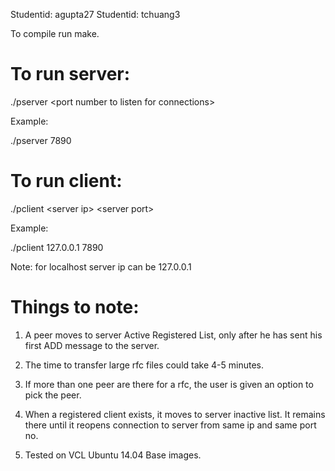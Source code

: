 Studentid: agupta27 Studentid: tchuang3

To compile run make.

To run server:
=================================================
./pserver \<port number to listen for connections>

Example:

./pserver 7890

To run client:
=================================================
./pclient \<server ip> \<server port>

Example:

./pclient 127.0.0.1 7890

Note: for localhost server ip can be 127.0.0.1

Things to note:
=================================================

1) A peer moves to server Active Registered List, only after he has sent his first ADD message to the server.

2) The time to transfer large rfc files could take 4-5 minutes.

3) If more than one peer are there for a rfc, the user is given an option to pick the peer.

4) When a registered client exists, it moves to server inactive list. It remains there until it reopens connection to server from same ip and same port no.

5) Tested on VCL Ubuntu 14.04 Base images.

